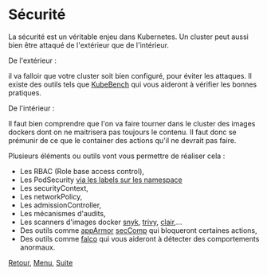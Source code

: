 # Sécurité

La sécurité est un véritable enjeu dans Kubernetes. 
Un cluster peut aussi bien être attaqué de l'extérieur que de l'intérieur. 

De l'extérieur :

il va falloir que votre cluster soit bien configuré, pour éviter les attaques. 
Il existe des outils tels que [KubeBench](https://github.com/aquasecurity/kube-bench) qui vous aideront à vérifier les bonnes pratiques.

De l'intérieur :

Il faut bien comprendre que l'on va faire tourner dans le cluster des images dockers dont on ne maitrisera pas toujours le contenu.
Il faut donc se prémunir de ce que le container des actions qu'il ne devrait pas faire.

Plusieurs éléments ou outils vont vous permettre de réaliser cela : 
- Les RBAC (Role base access control), 
- Les PodSecurity [via les labels sur les namespace](https://obeyler.github.io/Formation-K8S/Chapitres/LabelAnnotation.md#un-role-lié-à-la-sécurité)
- Les securityContext, 
- Les networkPolicy,
- Les admissionController, 
- Les mécanismes d'audits, 
- Les scanners d'images docker [snyk](https://snyk.io/), [trivy](https://github.com/aquasecurity/trivy), [clair](https://github.com/quay/clair),...
- Des outils comme [appArmor](https://apparmor.net) [secComp](https://www.kernel.org/doc/html/v4.16/userspace-api/seccomp_filter.html#) qui bloqueront certaines actions,
- Des outils comme [falco](http://falco.org/) qui vous aideront à détecter des comportements anormaux.


[Retour](https://obeyler.github.io/Formation-K8S/Chapitres/Taint.html), [Menu](https://obeyler.github.io/Formation-K8S/), [Suite](https://obeyler.github.io/Formation-K8S/Chapitres/RBAC.html)
